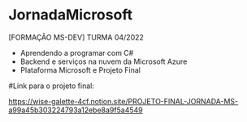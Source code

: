 # JornadaMicrosoft
[FORMAÇÃO MS-DEV] 
TURMA 04/2022

- Aprendendo a programar com C#
- Backend e serviços na nuvem da Microsoft Azure
- Plataforma Microsoft e Projeto Final

#Link para o projeto final:

https://wise-galette-4cf.notion.site/PROJETO-FINAL-JORNADA-MS-a99a45b303224793a12ebe8a9f5a4549
